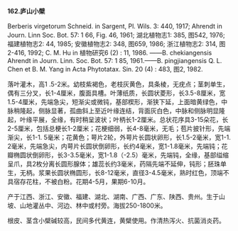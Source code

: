 **162.庐山小檗**

Berberis virgetorum Schneid. in Sargent, Pl. Wils. 3: 440, 1917; Ahrendt in　Journ. Linn Soc. Bot. 57: 1 66, Fig. 46, 1961; 湖北植物志1: 385, 图542, 1976; 福建植物志2: 44, 1985; 安徽植物志2: 348, 图659, 1986; 浙江植物志2: 314, 图2-416, 1992; C. M. Hu in 植物研究6 (2) : 11, 1986. ——B. chekiangensis Ahrendt in Journ. Linn. Soc. Bot. 57: 1 85, 1961.——B. pingjiangensis Q. L. Chen et B. M. Yang in Acta Phytotatax. Sin. 20 (4) : 483, 图2, 1982.

落叶灌木，高1 .5-2米。幼枝紫褐色，老枝灰黄色，具条棱，无疣点；茎刺单生，偶有三分叉，长1-4厘米，腹面具槽。叶薄纸质，长圆状菱形，长3.5-8厘米，宽1.5-4厘米，先端急尖，短渐尖或微钝，基部楔形，渐狭下延，上面暗黄绿色，中脉稍隆起，侧脉显著，孤曲斜上至近叶缘连结，背面灰白色，中脉和侧脉明显隆起，叶缘平展，全缘，有时稍呈波状；叶柄长1-2厘米。总状花序具3-15朵花，长2-5厘米，包括总梗长1-2厘米；花梗细弱，长4-8毫米，无毛；苞片披针形，先端渐尖，长1-1. 5毫米；花黄色；萼片2轮，外萼片长圆状卵形，长1.5-2毫米，宽1-1. 2毫米，先端急尖，内萼片长圆状倒卵形，长约4毫米，宽1-1.8毫米，先端钝；花瓣椭圆状倒卵形，长3-3.5毫米，宽1-1.8（-2.5）毫米，先端钝，全缘，基部缢缩呈爪，具2枚分离长圆形腺体；雄蕊长约3毫米，药隔先端不延伸，钝形；胚珠单生，无柄。浆果长圆状椭圆形，长8-12毫米，直径3-4.5毫米，熟时红色，顶端不具宿存花柱，不被白粉。花期4-5月，果期6-10月。

产于江西、浙江、安徽、福建、湖北、湖南、广西、广东、陕西、贵州。生于山坡、山地灌丛中、河边、林中或村旁。海拔250-1800米。

根皮、茎含小檗碱较高，民间多代黄连，黄檗使用。作清热泻火、抗菌消炎药。
